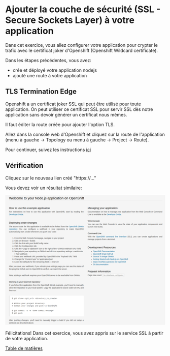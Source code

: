 # Ajouter la couche de sécurité (SSL - Secure Sockets Layer) à votre application
Dans cet exercice, vous allez configurer votre application pour crypter le trafic avec le certificat joker d'Openshift (Openshift Wildcard certificate).

Dans les étapes précédentes, vous avez:
- crée et déployé votre application nodejs
- ajouté une route à votre application

## TLS Termination Edge
Openshift a un certificat joker SSL qui peut être utilisé pour toute application. On peut utiliser ce certificat SSL pour servir SSL dès notre application sans devoir générer un certificat nous mêmes.

Il faut éditer la route créée pour ajouter l'option TLS.

Allez dans la console web d'Openshift et cliquez sur la route de l'application (menu à gauche -> Topology ou menu à gauche -> Project -> Route).

Pour continuer, suivez les instructions [ici](../../Readme-HandsOn.md#ajout-dune-couche-de-sécurité-pour-laccès-à-nos-applications-sur-le-web)

## Vérification
Cliquez sur le nouveau lien créé "https://..."

Vous devez voir un résultat similaire:

![ocp-nodejs-deploye-page](../Nodejs/images/ocp-deployed-nodejs-ui.png)

Félicitations! Dans cet exercice, vous avez appris sur le service SSL à partir de votre application.

[Table de matières](README.md)